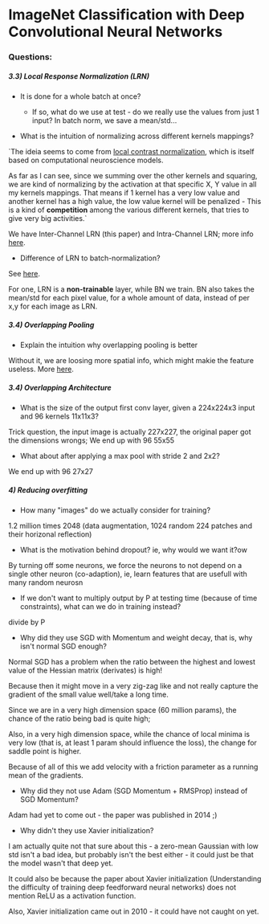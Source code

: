 # ImageNet Classification with Deep Convolutional Neural Networks

### Questions:

##### 3.3) Local Response Normalization (LRN)

- It is done for a whole batch at once?
    - If so, what do we use at test - do we really use the values from just 1 input? In batch norm, we save a mean/std...

- What is the intuition of normalizing across different kernels mappings?

`The ideia seems to come from  [local contrast normalization](http://yann.lecun.com/exdb/publis/pdf/jarrett-iccv-09.pdf), which is itself based on computational neuroscience models.

As far as I can see, since we summing over the other kernels and squaring, we are kind of normalizing by the activation at that specific X, Y value in all my kernels mappings. That means if 1 kernel has a very low value and another kernel has a high value, the low value kernel will be penalized - This is a kind of **competition** among the various different kernels, that tries to give very big activities.`

We have Inter-Channel LRN (this paper) and Intra-Channel LRN; more info [here](https://towardsdatascience.com/difference-between-local-response-normalization-and-batch-normalization-272308c034ac).

- Difference of LRN to batch-normalization?

See [here](https://towardsdatascience.com/difference-between-local-response-normalization-and-batch-normalization-272308c034ac).

For one, LRN is a **non-trainable** layer, while BN we train.
BN also takes the mean/std for each pixel value, for a whole amount of data, instead of per x,y for each image as LRN.


##### 3.4) Overlapping Pooling

- Explain the intuition why overlapping pooling is better

Without it, we are loosing more spatial info, which might makie the feature useless. More [here](https://stats.stackexchange.com/questions/283261/why-does-overlapped-pooling-help-reduce-overfitting-in-conv-nets).

##### 3.4) Overlapping Architecture

- What is the size of the output first conv layer, given a 224x224x3 input and 96 kernels 11x11x3?

Trick question, the input image is actually 227x227, the original paper got the dimensions wrongs; We end up with 96 55x55

- What about after applying a max pool with stride 2 and 2x2?

We end up with 96 27x27

##### 4) Reducing overfitting

- How many "images" do we actually consider for training?

1.2 million times 2048 (data augmentation, 1024 random 224 patches and their horizonal reflection)


- What is the motivation behind dropout? ie, why would we want it?ow

By turning off some neurons, we force the neurons to not depend on a single other neuron (co-adaption), ie, learn features that are usefull with many random neurosn

- If we don't want to multiply output by P at testing time (because of time constraints), what can we do in training instead?

divide by P

- Why did they use SGD with Momentum and weight decay, that is, why isn't normal SGD enough?

Normal SGD has a problem when the ratio between the highest and lowest value of the Hessian matrix (derivates) is high! 

Because then it might move in a very zig-zag like and not really capture the gradient of the small value well/take a long time. 

Since we are in a very high dimension space (60 million params), the chance of the ratio being bad is quite high;

Also, in a very high dimension space, while the chance of local minima is very low (that is, at least 1 param should influence the loss), the change for saddle point is higher.

Because of all of this we add velocity with a friction parameter as a running mean of the gradients.


- Why did they not use Adam (SGD Momentum + RMSProp) instead of SGD Momentum?

Adam had yet to come out - the paper was published in 2014 ;)


- Why didn't they use Xavier initialization?

I am actually quite not that sure about this - a zero-mean Gaussian with low std isn't a bad idea, but probably isn't the best either - it could just be that the model wasn't that deep yet.

It could also be because the paper about Xavier initialization (Understanding the difficulty of training deep feedforward neural networks) does not mention ReLU as a activation function.

Also, Xavier initialization came out in 2010 - it could have not caught on yet.



